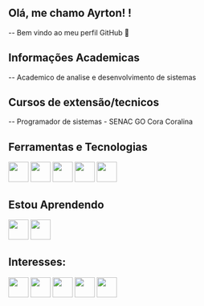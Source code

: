 ## Olá, me chamo Ayrton! ! 
-- Bem vindo ao meu perfil GitHub 👋

## Informações Academicas

-- Academico de analise e desenvolvimento de sistemas

## Cursos de extensão/tecnicos

-- Programador de sistemas - SENAC GO Cora Coralina

## Ferramentas e Tecnologias

 <img src="https://cdn.jsdelivr.net/gh/devicons/devicon/icons/html5/html5-original.svg" width="40" height="40"/> <img src="https://cdn.jsdelivr.net/gh/devicons/devicon/icons/css3/css3-original.svg" width="40" height="40" /> 
 <img src="https://cdn.jsdelivr.net/gh/devicons/devicon/icons/postgresql/postgresql-original.svg" width="40" height="40" />  <img src="https://cdn.jsdelivr.net/gh/devicons/devicon/icons/bootstrap/bootstrap-original.svg" width="40" height="40" />  <img src="https://cdn.jsdelivr.net/gh/devicons/devicon/icons/sass/sass-original.svg"  width="40" height="40" />             
          
## Estou Aprendendo

<img src="https://cdn.jsdelivr.net/gh/devicons/devicon/icons/git/git-original.svg" width="40" height="40"/>  <link rel="stylesheet" href="https://cdn.jsdelivr.net/gh/devicons/devicon@v2.15.1/devicon.min.css"  width="40" height="40">
  <img src="https://cdn.jsdelivr.net/gh/devicons/devicon/icons/javascript/javascript-original.svg" width="40" height="40" />

## Interesses:

 <img src="https://cdn.jsdelivr.net/gh/devicons/devicon/icons/python/python-original.svg" width="40" height="40" />   <img src="https://cdn.jsdelivr.net/gh/devicons/devicon/icons/react/react-original.svg" width="40" height="40" />  <img src="https://cdn.jsdelivr.net/gh/devicons/devicon/icons/vuejs/vuejs-original.svg"  width="40" height="40"/>  <img src="https://cdn.jsdelivr.net/gh/devicons/devicon/icons/tailwindcss/tailwindcss-original-wordmark.svg" width="40" height="40" />  <img src="https://cdn.jsdelivr.net/gh/devicons/devicon/icons/mongodb/mongodb-original.svg" width="40" height="40" />
          
          
          
          
          
          
